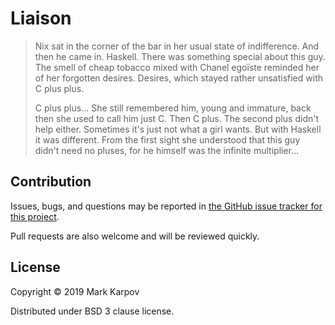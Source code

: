 # Liaison

> Nix sat in the corner of the bar in her usual state of indifference. And
> then he came in. Haskell. There was something special about this guy. The
> smell of cheap tobacco mixed with Chanel egoïste reminded her of her
> forgotten desires. Desires, which stayed rather unsatisfied with C plus
> plus.
>
> C plus plus… She still remembered him, young and immature, back then she
> used to call him just C. Then C plus. The second plus didn't help either.
> Sometimes it's just not what a girl wants. But with Haskell it was
> different. From the first sight she understood that this guy didn't need
> no pluses, for he himself was the infinite multiplier…

## Contribution

Issues, bugs, and questions may be reported in [the GitHub issue tracker for
this project](https://github.com/mrkkrp/liaison/issues).

Pull requests are also welcome and will be reviewed quickly.

## License

Copyright © 2019 Mark Karpov

Distributed under BSD 3 clause license.
